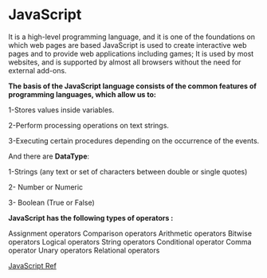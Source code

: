 # JavaScript 

It is a high-level programming language, and it is one of the foundations on which web pages are based
JavaScript is used to create interactive web pages and to provide web applications including games; It is used by most websites, and is supported by almost all browsers without the need for external add-ons.


**The basis of the JavaScript language consists of the common features of programming languages, which allow us to:**

1-Stores values ​​inside variables.

2-Perform processing operations on text strings.

3-Executing certain procedures depending on the occurrence of the events.

And there are **DataType**:

1-Strings (any text or set of characters between double or single quotes)

2- Number or Numeric

3- Boolean (True or False)


**JavaScript has the following types of operators :**

Assignment operators
Comparison operators
Arithmetic operators
Bitwise operators
Logical operators
String operators
Conditional operator
Comma operator
Unary operators
Relational operators

[JavaScript Ref](https://developer.mozilla.org/en-US/docs/Web/JavaScript/Guide/Expressions_and_Operators)